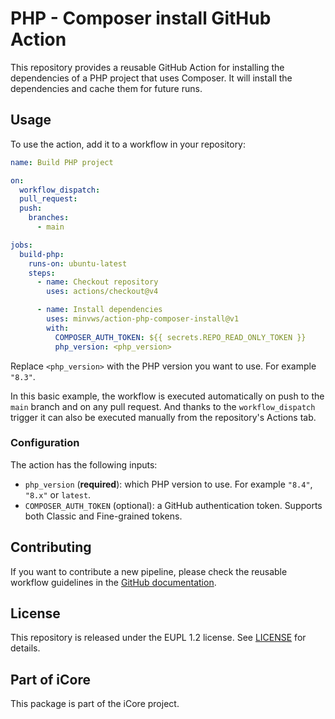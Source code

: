 # PHP - Composer install GitHub Action

This repository provides a reusable GitHub Action for installing the dependencies of a PHP project that uses Composer. It will install the dependencies and cache them for future runs.

## Usage

To use the action, add it to a workflow in your repository:

```yml
name: Build PHP project

on:
  workflow_dispatch:
  pull_request:
  push:
    branches:
      - main

jobs:
  build-php:
    runs-on: ubuntu-latest
    steps:
      - name: Checkout repository
        uses: actions/checkout@v4

      - name: Install dependencies
        uses: minvws/action-php-composer-install@v1
        with:
          COMPOSER_AUTH_TOKEN: ${{ secrets.REPO_READ_ONLY_TOKEN }}
          php_version: <php_version>
```

Replace `<php_version>` with the PHP version you want to use. For example `"8.3"`.

In this basic example, the workflow is executed automatically on push to the `main` branch and on any pull request. And thanks to the `workflow_dispatch` trigger it can also be executed manually from the repository's Actions tab.

### Configuration

The action has the following inputs:

- `php_version` (**required**): which PHP version to use. For example `"8.4"`, `"8.x"` or `latest`.
- `COMPOSER_AUTH_TOKEN` (optional): a GitHub authentication token. Supports both Classic and Fine-grained tokens.

## Contributing

If you want to contribute a new pipeline, please check the reusable workflow guidelines in the
[GitHub documentation](https://docs.github.com/en/actions/using-workflows/reusing-workflows#creating-a-reusable-workflow).

## License

This repository is released under the EUPL 1.2 license. See [LICENSE](./LICENSE) for details.

## Part of iCore

This package is part of the iCore project.
